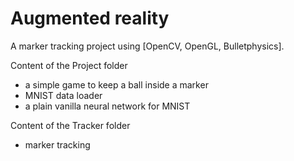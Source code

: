 # Augmented reality

A marker tracking project using [OpenCV, OpenGL, Bulletphysics].

Content of the Project folder
- a simple game to keep a ball inside a marker
- MNIST data loader
- a plain vanilla neural network for MNIST

Content of the Tracker folder
- marker tracking
